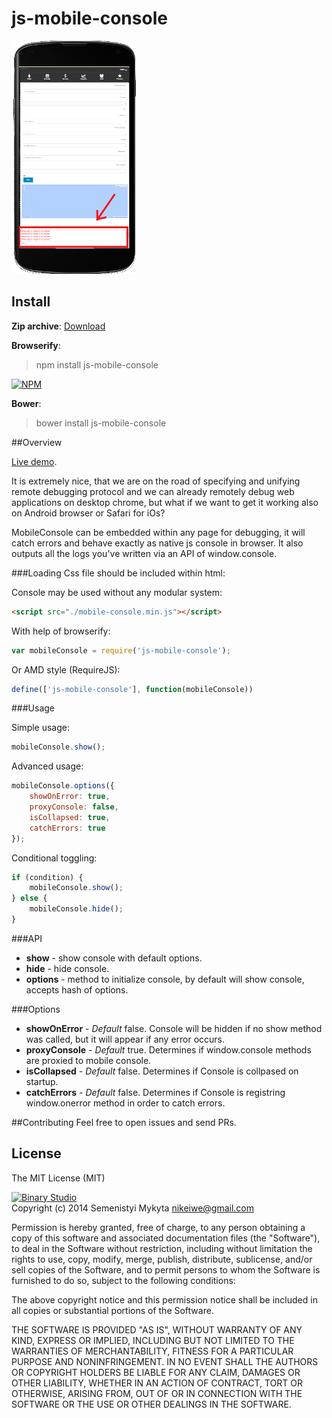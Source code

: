 js-mobile-console
=====

![js-mobile-console](mobile_screen.png)

## Install
**Zip archive**:
[Download](https://github.com/msemenistyi/js-mobile-console/archive/master.zip)

**Browserify**:
> npm install js-mobile-console

[![NPM](https://nodei.co/npm/js-mobile-console.png)](https://nodei.co/npm/js-mobile-console/)

**Bower**:
> bower install js-mobile-console

##Overview

[Live demo](http://b1narystudio.github.io/js-mobile-console/).

It is extremely nice, that we are on the road of specifying and unifying remote
debugging protocol and we can already remotely debug web applications on desktop 
chrome, but what if we want to get it working also on Android browser or 
Safari for iOs?

MobileConsole can be embedded within any page for debugging, it will catch errors
and behave exactly as native js console in browser. It also outputs all the logs
you've written via an API of window.console. 

###Loading
Css file should be included within html:
<link rel="stylesheet" href="./style/mobile-console.min.css">

Console may be used without any modular system:
```html
<script src="./mobile-console.min.js"></script>
```

With help of browserify:
```js
var mobileConsole = require('js-mobile-console');
```

Or AMD style (RequireJS): 
```js
define(['js-mobile-console'], function(mobileConsole))
```

###Usage

Simple usage:
```js
mobileConsole.show();
```

Advanced usage: 
```js
mobileConsole.options({
	showOnError: true,
	proxyConsole: false,
	isCollapsed: true,
	catchErrors: true
});
```

Conditional toggling:
```js
if (condition) {
	mobileConsole.show();
} else {
	mobileConsole.hide();
}
```

###API

- **show** - show console with default options.
- **hide** - hide console.
- **options** - method to initialize console, by default will show console, 
accepts hash of options.

###Options

- **showOnError** - *Default* false. Console will be hidden if no show method 
was called, but it will appear if any error occurs.
- **proxyConsole** - *Default* true. Determines if window.console methods are 
proxied to mobile console.
- **isCollapsed** - *Default* false. Determines if Console is collpased on startup.
- **catchErrors** - *Default* false. Determines if Console is registring 
window.onerror method in order to catch errors.


##Contributing
Feel free to open issues and send PRs. 

## License

The MIT License (MIT)

[![Binary Studio](http://www.binary-studio.com/images/logo.gif)](http://binary-studio.com)  
Copyright (c) 2014 Semenistyi Mykyta nikeiwe@gmail.com

Permission is hereby granted, free of charge, to any person obtaining a copy
of this software and associated documentation files (the "Software"), to deal
in the Software without restriction, including without limitation the rights
to use, copy, modify, merge, publish, distribute, sublicense, and/or sell
copies of the Software, and to permit persons to whom the Software is
furnished to do so, subject to the following conditions:

The above copyright notice and this permission notice shall be included in
all copies or substantial portions of the Software.

THE SOFTWARE IS PROVIDED "AS IS", WITHOUT WARRANTY OF ANY KIND, EXPRESS OR
IMPLIED, INCLUDING BUT NOT LIMITED TO THE WARRANTIES OF MERCHANTABILITY,
FITNESS FOR A PARTICULAR PURPOSE AND NONINFRINGEMENT. IN NO EVENT SHALL THE
AUTHORS OR COPYRIGHT HOLDERS BE LIABLE FOR ANY CLAIM, DAMAGES OR OTHER
LIABILITY, WHETHER IN AN ACTION OF CONTRACT, TORT OR OTHERWISE, ARISING FROM,
OUT OF OR IN CONNECTION WITH THE SOFTWARE OR THE USE OR OTHER DEALINGS IN
THE SOFTWARE.
